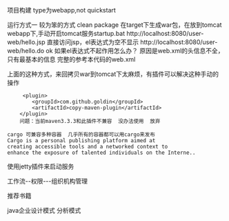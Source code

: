 项目构建
type为webapp,not quickstart

运行方式一  较为笨的方式
  clean package 在target下生成war包，在放到tomcat webapp下,手动开启tomcat服务startup.bat
  http://localhost:8080/user-web/hello.jsp
    直接访问jsp，el表达式为空不显示
  http://localhost:8080/user-web/hello.do   ok
     如果el表达式不起作用怎么办？
    原因是web.xml的头信息不全，只有最基本的信息  完整的参考本代码的web.xml
  
  上面的这种方式，来回拷贝war到tomcat下太麻烦，有插件可以解决这种手动的操作
  
 		 <plugin>
			<groupId>com.github.goldin</groupId>
			<artifactId>copy-maven-plugin</artifactId>
		</plugin> 
		问题：当前maven3.3.3和此插件不兼容  没办法使用  放弃
		
	cargo 可兼容多种容器  几乎所有的容器都可以用cargo来发布
	Cargo is a personal publishing platform aimed at 
	creating accessible tools and a networked context to 
	enhance the exposure of talented individuals on the Interne..

使用jetty插件来启动服务

工作流--权限---组织机构管理

推荐书籍
 
  java企业设计模式
     分析模式		
		